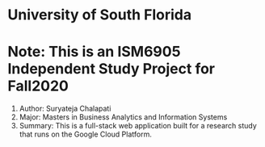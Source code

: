 # University of South Florida
# Note: This is an ISM6905 Independent Study Project for Fall2020
1. Author: Suryateja Chalapati
2. Major: Masters in Business Analytics and Information Systems
3. Summary: This is a full-stack web application built for a research study that runs on the Google Cloud Platform.
